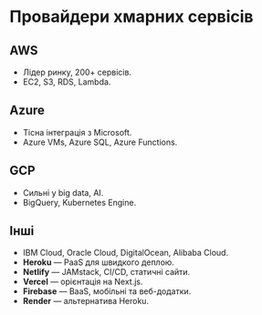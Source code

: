 # Провайдери хмарних сервісів

## AWS
- Лідер ринку, 200+ сервісів.  
- EC2, S3, RDS, Lambda.  

## Azure
- Тісна інтеграція з Microsoft.  
- Azure VMs, Azure SQL, Azure Functions.  

## GCP
- Сильні у big data, AI.  
- BigQuery, Kubernetes Engine.  

## Інші
- IBM Cloud, Oracle Cloud, DigitalOcean, Alibaba Cloud.  
- **Heroku** — PaaS для швидкого деплою.  
- **Netlify** — JAMstack, CI/CD, статичні сайти.  
- **Vercel** — орієнтація на Next.js.  
- **Firebase** — BaaS, мобільні та веб-додатки.  
- **Render** — альтернатива Heroku.
